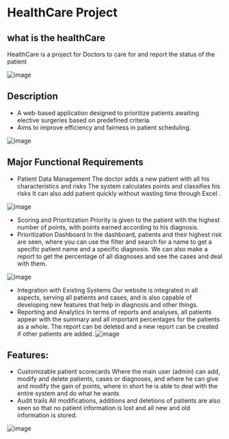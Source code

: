 # HealthCare Project


## what is the healthCare
HealthCare is a project for Doctors to care for and report the status of the patient 

![image](https://github.com/user-attachments/assets/8f6c9234-f3ae-4530-b73f-56dbf879de9a)


## Description
* A web-based application designed to prioritize patients awaiting elective surgeries based on predefined criteria.
* Aims to improve efficiency and fairness in patient scheduling.

![image](https://github.com/user-attachments/assets/5998f6be-8d3f-4e65-ad35-f46cd4c9ea31)


## Major Functional Requirements
* Patient Data Management
  The doctor adds a new patient with all his characteristics and risks
  The system calculates points and classifies his risks
  It can also add patient quickly without wasting time through Excel .
  
![image](https://github.com/user-attachments/assets/b3ea1d9f-9ec3-40ad-8a61-0b747c225dac)
* Scoring and Prioritization
  Priority is given to the patient with the highest number of points, with points earned according to his diagnosis.
* Prioritization Dashboard
  In the dashboard, patients and their highest risk are seen, where you can use the filter and search for a name to get a specific patient name and a specific diagnosis.
  We can also make a report to get the percentage of all diagnoses and see the cases and deal with them.
  
![image](https://github.com/user-attachments/assets/6b73efb7-9178-40f4-af01-34f70d86047b)

* Integration with Existing Systems
  Our website is integrated in all aspects, serving all patients and cases, and is also capable of developing new features that help in diagnosis and other things.
* Reporting and Analytics
  In terms of reports and analyses, all patients appear with the summary and all important percentages for the patients as a whole.
  The report can be deleted and a new report can be created if other patients are added.
![image](https://github.com/user-attachments/assets/69b361f3-75db-49a1-84c1-65702d40124f)

## Features:
* Customizable patient scorecards
  Where the main user (admin) can add, modify and delete patients, cases or diagnoses, and where he can give and modify the gain of points, where in short he is able to deal with the entire system and do what he wants
* Audit trails
  All modifications, additions and deletions of patients are also seen so that no patient information is lost and all new and old information is stored.
  
![image](https://github.com/user-attachments/assets/e69bb92f-d84b-428f-8cd2-2710f94a02ca)
